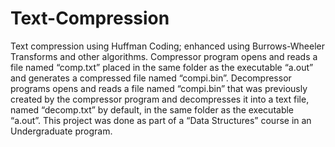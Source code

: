 # Text-Compression
Text compression using Huffman Coding; enhanced using Burrows-Wheeler Transforms and other algorithms.  Compressor program opens and reads a file named “comp.txt” placed in the same folder as the executable “a.out” and generates a compressed file named “compi.bin”.  Decompressor programs opens and reads a file named “compi.bin” that was previously created by the compressor program and decompresses it into a text file, named “decomp.txt” by default, in the same folder as the executable “a.out”.  This project was done as part of a “Data Structures” course in an Undergraduate program.
